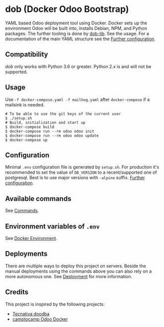 # dob (Docker Odoo Bootstrap)

YAML based Odoo deployment tool using Docker. Docker sets up the environment Odoo will
be built into, installs Debian, NPM, and Python packages. The further tooling is
done by [dob-lib](https://pypi.org/project/doblib). See the usage. For a
documentation of the main YAML structure see the
[Further configuration](docs/configuration.md).


## Compatibility

_dob_ only works with Python 3.6 or greater. Python 2.x is and will not be supported.

## Usage

Use `-f docker-compose.yaml -f mailhog.yaml` after `docker-compose` if a mailsink is
needed.

```
# To be able to use the git keys of the current user
$ ./setup.sh
# Build, initialization and start up
$ docker-compose build
$ docker-compose run --rm odoo odoo init
$ docker-compose run --rm odoo odoo update
$ docker-compose up
```

## Configuration

Minimal `.env` configuration file is generated by `setup.sh`. For production it's
recommended to set the value of `DB_VERSION` to a recent/supported one of postgresql.
Best is to use major versions with `-alpine` suffix.
[Further configuration](docs/configuration.md).

## Available commands

See [Commands](docs/command.md).

## Environment variables of `.env`

See [Docker Environment](docs/environment.md).

## Deployments

There are multiple ways to deploy this project on servers. Beside the manual deployments
using the commands above you can also rely on a more autonomous one. See
[Deployment](docs/deploy.md) for more information.

## Credits

This project is inspired by the following projects:

- [Tecnativa doodba](https://github.com/Tecnativa/doodba)
- [camptocamp Odoo Docker](https://github.com/camptocamp/docker-odoo-project)
